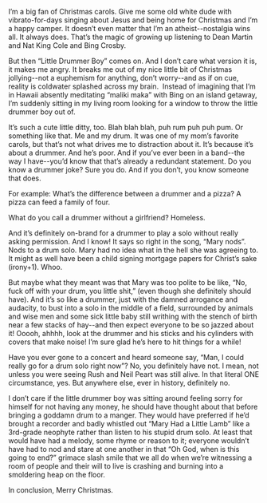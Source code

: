 I’m a big fan of Christmas carols. Give me some old white dude with vibrato-for-days singing about Jesus and being home for Christmas and I’m a happy camper. It doesn’t even matter that I’m an atheist--nostalgia wins all. It always does. That’s the magic of growing up listening to Dean Martin and Nat King Cole and Bing Crosby. 

But then “Little Drummer Boy” comes on. And I don’t care what version it is, it makes me angry. It breaks me out of my nice little bit of Christmas jollying--not a euphemism for anything, don’t worry--and as if on cue, reality is coldwater splashed across my brain.  Instead of imagining that I’m in Hawaii absently meditating “maliki maka” with Bing on an island getaway, I’m suddenly sitting in my living room looking for a window to throw the little drummer boy out of. 

It’s such a cute little ditty, too. Blah blah blah, puh rum puh puh pum. Or something like that. Me and my drum. It was one of my mom’s favorite carols, but that’s not what drives me to distraction about it. It’s because it’s about a drummer. And he’s poor. And if you’ve ever been in a band--the way I have--you’d know that that’s already a redundant statement. Do you know a drummer joke? Sure you do. And if you don’t, you know someone that does.

For example:
What’s the difference between a drummer and a pizza? A pizza can feed a family of four. 

What do you call a drummer without a girlfriend? Homeless. 

And it’s definitely on-brand for a drummer to play a solo without really asking permission. And I know! It says so right in the song, “Mary nods”. Nods to a drum solo. Mary had no idea what in the hell she was agreeing to. It might as well have been a child signing mortgage papers for Christ’s sake (irony+1). Whoo. 

But maybe what they meant was that Mary was too polite to be like, “No, fuck off with your drum, you little shit,” (even though she definitely should have). And it’s so like a drummer, just with the damned arrogance and audacity, to bust into a solo in the middle of a field, surrounded by animals and wise men and some sick little baby still writhing with the stench of birth near a few stacks of hay--and then expect everyone to be so jazzed about it! Ooooh, ahhhh, look at the drummer and his sticks and his cylinders with covers that make noise! I’m sure glad he’s here to hit things for a while! 

Have you ever gone to a concert and heard someone say, “Man, I could really go for a drum solo right now”? No, you definitely have not. I mean, not unless you were seeing Rush and Neil Peart was still alive. In that literal ONE circumstance, yes. But anywhere else, ever in history, definitely no. 

I don’t care if the little drummer boy was sitting around feeling sorry for himself for not having any money, he should have thought about that before bringing a goddamn drum to a manger. They would have preferred if he’d brought a recorder and badly whistled out “Mary Had a Little Lamb” like a 3rd-grade neophyte rather than listen to his stupid drum solo. At least that would have had a melody, some rhyme or reason to it; everyone wouldn’t have had to nod and stare at one another in that “Oh God, when is this going to end?” grimace slash smile that we all do when we’re witnessing a room of people and their will to live is crashing and burning into a smoldering heap on the floor.

In conclusion, Merry Christmas.